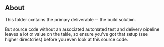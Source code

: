 ## About ##

This folder contains the primary deliverable -- the build solution. 

But source code without an associated automated test and delivery pipeline leaves a lot of value on the table, so ensure you've got that setup (see higher directories) before you even look at this source code.

